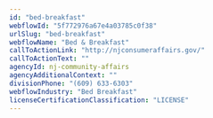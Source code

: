```yaml
---
id: "bed-breakfast"
webflowId: "5f772976a67e4a03785c0f38"
urlSlug: "bed-breakfast"
webflowName: "Bed & Breakfast"
callToActionLink: "http://njconsumeraffairs.gov/"
callToActionText: ""
agencyId: nj-community-affairs
agencyAdditionalContext: ""
divisionPhone: "(609) 633-6303"
webflowIndustry: "Bed Breakfast"
licenseCertificationClassification: "LICENSE"
---
```

